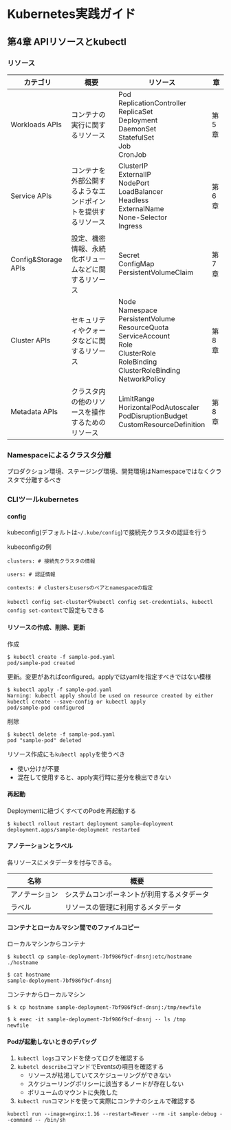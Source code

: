 Kubernetes実践ガイド
===

## 第4章 APIリソースとkubectl

### リソース

| カテゴリ | 概要 | リソース | 章 |
| -- | -- | -- | -- |
| Workloads APIs | コンテナの実行に関するリソース | Pod<br>ReplicationController<br>ReplicaSet<br>Deployment<br>DaemonSet<br>StatefulSet<br>Job<br>CronJob | 第5章 |
| Service APIs | コンテナを外部公開するようなエンドポイントを提供するリソース | ClusterIP<br>ExternalIP<br>NodePort<br>LoadBalancer<br>Headless<br>ExternalName<br>None-Selector<br>Ingress | 第6章 |
| Config&Storage APIs | 設定、機密情報、永続化ボリュームなどに関するリソース | Secret<br>ConfigMap<br>PersistentVolumeClaim | 第7章 |
| Cluster APIs | セキュリティやクォータなどに関するリソース | Node<br>Namespace<br>PersistentVolume<br>ResourceQuota<br>ServiceAccount<br>Role<br>ClusterRole<br>RoleBinding<br>ClusterRoleBinding<br>NetworkPolicy | 第8章 |
| Metadata APIs | クラスタ内の他のリソースを操作するためのリソース | LimitRange<br>HorizontalPodAutoscaler<br>PodDisruptionBudget<br>CustomResourceDefinition | 第8章 |

### Namespaceによるクラスタ分離

プロダクション環境、ステージング環境、開発環境はNamespaceではなくクラスタで分離するべき

### CLIツールkubernetes

#### config

kubeconfig(デフォルトは`~/.kube/config`)で接続先クラスタの認証を行う

kubeconfigの例

```
clusters: # 接続先クラスタの情報

users: # 認証情報

contexts: # clustersとusersのペアとnamespaceの指定
```

`kubectl config set-cluster`や`kubectl config set-credentials`、`kubectl config set-context`で設定もできる

#### リソースの作成、削除、更新

作成
```
$ kubectl create -f sample-pod.yaml
pod/sample-pod created
```
更新。変更があればconfigured。applyではyamlを指定すべきではない模様
```
$ kubectl apply -f sample-pod.yaml
Warning: kubectl apply should be used on resource created by either kubectl create --save-config or kubectl apply
pod/sample-pod configured
```

削除
```
$ kubectl delete -f sample-pod.yaml
pod "sample-pod" deleted
```

リソース作成にも`kubectl apply`を使うべき
* 使い分けが不要
* 混在して使用すると、apply実行時に差分を検出できない

#### 再起動

Deploymentに紐づくすべてのPodを再起動する
```
$ kubectl rollout restart deployment sample-deployment
deployment.apps/sample-deployment restarted
```

#### アノテーションとラベル

各リソースにメタデータを付与できる。

| 名称 | 概要 |
| -- | -- |
| アノテーション | システムコンポーネントが利用するメタデータ |
| ラベル | リソースの管理に利用するメタデータ |


#### コンテナとローカルマシン間でのファイルコピー

ローカルマシンからコンテナ

```
$ kubectl cp sample-deployment-7bf986f9cf-dnsnj:etc/hostname ./hostname

$ cat hostname
sample-deployment-7bf986f9cf-dnsnj
```

コンテナからローカルマシン

```
$ k cp hostname sample-deployment-7bf986f9cf-dnsnj:/tmp/newfile

$ k exec -it sample-deployment-7bf986f9cf-dnsnj -- ls /tmp
newfile
```

#### Podが起動しないときのデバッグ

1. `kubectl logs`コマンドを使ってログを確認する
2. `kubetcl describe`コマンドでEventsの項目を確認する
    * リソースが枯渇していてスケジューリングができない
    * スケジューリングポリシーに該当するノードが存在しない
    * ボリュームのマウントに失敗した 
3. `kubectl run`コマンドを使って実際にコンテナのシェルで確認する

```
kubectl run --image=nginx:1.16 --restart=Never --rm -it sample-debug --command -- /bin/sh
```

